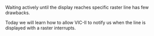 Waiting actively until the display reaches specific raster line has few drawbacks.

Today we will learn how to allow VIC-II to notify us when the line is displayed with a raster interrupts.